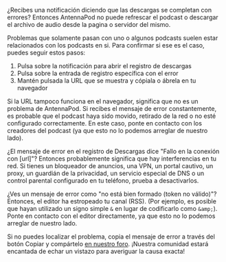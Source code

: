 ¿Recibes una notificación diciendo que las descargas se completan con errores? Entonces AntennaPod no puede refrescar el podcast o descargar el archivo de audio desde la pagina o servidor del mismo.

Problemas que solamente pasan con uno o algunos podcasts suelen estar relacionados con los podcasts en si. Para confirmar si ese es el caso, puedes seguir estos pasos:

1. Pulsa sobre la notificación para abrir el registro de descargas
1. Pulsa sobre la entrada de registro específica con el error
1. Mantén pulsada la URL que se muestra y cópiala o ábrela en tu navegador

Si la URL tampoco funciona en el navegador, significa que no es un problema de AntennaPod. Si recibes el mensaje de error constantemente, es probable que el podcast haya sido movido, retirado de la red o no esté configurado correctamente. En este caso, ponte en contacto con los creadores del podcast (ya que esto no lo podemos arreglar de nuestro lado).

¿El mensaje de error en el registro de Descargas dice "Fallo en la conexión con [url]"? Entonces probablemente significa que hay interferencias en tu red. Si tienes un bloqueador de anuncios, una VPN, un portal cautivo, un proxy, un guardián de la privacidad, un servicio especial de DNS o un control parental configurado en tu teléfono, prueba a desactivarlos.

¿Ves un mensaje de error como "no está bien formado (token no válido)"? Entonces, el editor ha estropeado tu canal (RSS). (Por ejemplo, es posible que hayan utilizado un signo simple `&` en lugar de codificarlo como `&amp;`). Ponte en contacto con el editor directamente, ya que esto no lo podemos arreglar de nuestro lado.

Si no puedes localizar el problema, copia el mensaje de error a través del botón Copiar y compártelo [en nuestro foro](https://forum.antennapod.org/c/support/7). ¡Nuestra comunidad estará encantada de echar un vistazo para averiguar la causa exacta!
